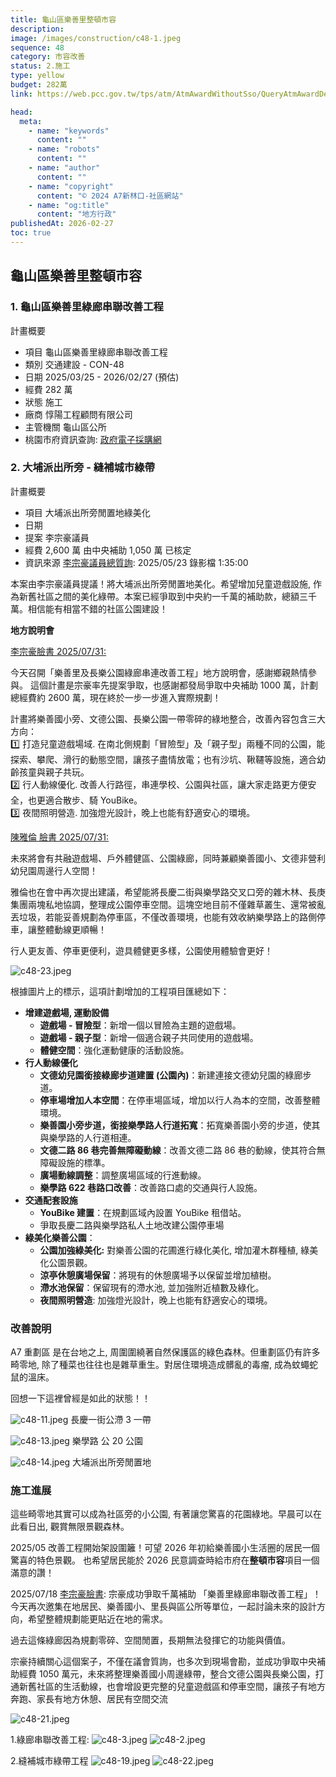 ```yaml
---
title: 龜山區樂善里整頓市容
description:
image: /images/construction/c48-1.jpeg
sequence: 48
category: 市容改善
status: 2.施工
type: yellow
budget: 282萬
link: https://web.pcc.gov.tw/tps/atm/AtmAwardWithoutSso/QueryAtmAwardDetail?pkAtmMain=NzA4Mzg1MDU%3D&fbclid=IwY2xjawKdH5BleHRuA2FlbQIxMABicmlkETF1VE1OV2JpSHlBcGtnc0FvAR4Iypwnv0xWgXCI7APxDv0iKI9FmOD5wSu57Qb95HdUuNNILkz7j7TZfCDqkQ_aem_ejqswEBZsjcZKq45ZYziQQ

head:
  meta:
    - name: "keywords"
      content: ""
    - name: "robots"
      content: ""
    - name: "author"
      content: ""
    - name: "copyright"
      content: "© 2024 A7新林口-社區網站"
    - name: "og:title"
      content: "地方行政"
publishedAt: 2026-02-27
toc: true
---
```


## 龜山區樂善里整頓市容

### 1. 龜山區樂善里綠廊串聯改善工程

計畫概要

- 項目 龜山區樂善里綠廊串聯改善工程
- 類別 交通建設 - CON-48
- 日期 2025/03/25 - 2026/02/27 (預估)
- 經費 282 萬
- 狀態 施工
- 廠商 惇陽工程顧問有限公司
- 主管機關 龜山區公所
- 桃園市府資訊查詢: <a href="https://web.pcc.gov.tw/tps/atm/AtmAwardWithoutSso/QueryAtmAwardDetail?pkAtmMain=NzA4Mzg1MDU%3D&fbclid=IwY2xjawKdH5BleHRuA2FlbQIxMABicmlkETF1VE1OV2JpSHlBcGtnc0FvAR4Iypwnv0xWgXCI7APxDv0iKI9FmOD5wSu57Qb95HdUuNNILkz7j7TZfCDqkQ_aem_ejqswEBZsjcZKq45ZYziQQ">政府電子採購網</a>

### 2. 大埔派出所旁 - 縫補城市綠帶

計畫概要

- 項目 大埔派出所旁閒置地綠美化
- 日期
- 提案 李宗豪議員
- 經費 2,600 萬 由中央補助 1,050 萬 已核定
- 資訊來源 <a href="https://www.tycc.gov.tw/tc/LiveVideo/video_in.aspx?id=1064">李宗豪議員總質詢</a>: 2025/05/23 錄影檔 1:35:00

本案由李宗豪議員提議！將大埔派出所旁閒置地美化。希望增加兒童遊戲設施, 作為新舊社區之間的美化綠帶。本案已經爭取到中央約一千萬的補助款，總額三千萬。相信能有相當不錯的社區公園建設！

**地方說明會**

<a href="https://www.facebook.com/share/p/1AvCHrs7kj/">李宗豪臉書 2025/07/31:</a>

今天召開「樂善里及長樂公園綠廊串連改善工程」地方說明會，感謝鄉親熱情參與。
這個計畫是宗豪率先提案爭取，也感謝都發局爭取中央補助 1000 萬，計劃總經費約 2600 萬，現在終於一步一步進入實際規劃！

計畫將樂善國小旁、文德公園、長樂公園一帶零碎的綠地整合，改善內容包含三大方向：  
1️⃣ 打造兒童遊戲場域.
在南北側規劃「冒險型」及「親子型」兩種不同的公園，能探索、攀爬、滑行的動態空間，讓孩子盡情放電；也有沙坑、鞦韆等設施，適合幼齡孩童與親子共玩。  
2️⃣ 行人動線優化.
改善人行路徑，串連學校、公園與社區，讓大家走路更方便安全，也更適合散步、騎 YouBike。  
3️⃣ 夜間照明營造.
加強燈光設計，晚上也能有舒適安心的環境。

<a href="https://www.facebook.com/share/p/174NEPQyuW/">陳雅倫 臉書 2025/07/31:</a>

未來將會有共融遊戲場、戶外體健區、公園綠廊，同時兼顧樂善國小、文德非營利幼兒園周邊行人空間！

雅倫也在會中再次提出建議，希望能將長慶二街與樂學路交叉口旁的雜木林、長庚集團兩塊私地協調，整理成公園停車空間。這塊空地目前不僅雜草叢生、還常被亂丟垃圾，若能妥善規劃為停車區，不僅改善環境，也能有效收納樂學路上的路側停車，讓整體動線更順暢！

行人更友善、停車更便利，遊具體健更多樣，公園使用體驗會更好！

![c48-23.jpeg](/images/construction/c48-23.jpeg)

根據圖片上的標示，這項計劃增加的工程項目匯總如下：

- **增建遊戲場, 運動設備**
  - **遊戲場 \- 冒險型**：新增一個以冒險為主題的遊戲場。
  - **遊戲場 \- 親子型**：新增一個適合親子共同使用的遊戲場。
  - **體健空間**：強化運動健康的活動設施。
- **行人動線優化**
  - **文德幼兒園銜接綠廊步道建置 (公園內)**：新建連接文德幼兒園的綠廊步道。
  - **停車場增加人本空間**：在停車場區域，增加以行人為本的空間，改善整體環境。
  - **樂善園小旁步道，銜接樂學路人行道拓寬**：拓寬樂善園小旁的步道，使其與樂學路的人行道相連。
  - **文德二路 86 巷完善無障礙動線**：改善文德二路 86 巷的動線，使其符合無障礙設施的標準。
  - **廣場動線調整**：調整廣場區域的行進動線。
  - **樂學路 622 巷路口改善**：改善路口處的交通與行人設施。
- **交通配套設施**
  - **YouBike 建置**：在規劃區域內設置 YouBike 租借站。
  - 爭取長慶二路與樂學路私人土地改建公園停車場
- **綠美化樂善公園**：
  - **公園加強綠美化:** 對樂善公園的花圃進行綠化美化, 增加灌木群種植, 綠美化公園景觀。
  - **涼亭休憩廣場保留**：將現有的休憩廣場予以保留並增加植樹。
  - **滯水池保留**：保留現有的滯水池, 並加強附近植數及綠化。
  - **夜間照明營造**: 加強燈光設計，晚上也能有舒適安心的環境。

### 改善說明

A7 重劃區 是在台地之上, 周圍圍繞著自然保護區的綠色森林。但重劃區仍有許多畸零地, 除了種菜也往往也是雜草重生。對居住環境造成髒亂的毒瘤, 成為蚊蠅蛇鼠的溫床。

回想一下這裡曾經是如此的狀態！！

![c48-11.jpeg](/images/construction/c48-11.jpeg)
長慶一街公滯 3 一帶

![c48-13.jpeg](/images/construction/c48-13.jpeg)
樂學路 公 20 公園

![c48-14.jpeg](/images/construction/c48-14.jpeg)
大埔派出所旁閒置地

### 施工進展

這些畸零地其實可以成為社區旁的小公園, 有著讓您驚喜的花園綠地。早晨可以在此看日出, 觀賞無限景觀森林。

2025/05 改善工程開始架設圍籬！可望 2026 年初給樂善國小生活圈的居民一個驚喜的特色景觀。 也希望居民能於 2026 民意調查時給市府在**整頓市容**項目一個滿意的讚！

2025/07/18 <a href="https://www.facebook.com/share/p/1Ym78wWrd9/">李宗豪臉書</a>:
宗豪成功爭取千萬補助 「樂善里綠廊串聯改善工程」！
今天再次邀集在地居民、樂善國小、里長與區公所等單位，一起討論未來的設計方向，希望整體規劃能更貼近在地的需求。

過去這條綠廊因為規劃零碎、空間閒置，長期無法發揮它的功能與價值。

宗豪持續關心這個案子，不僅在議會質詢，也多次到現場會勘，並成功爭取中央補助經費 1050 萬元，未來將整理樂善國小周邊綠帶，整合文德公園與長樂公園，打通新舊社區的生活動線，也會增設更完整的兒童遊戲區和停車空間，讓孩子有地方奔跑、家長有地方休憩、居民有空間交流

![c48-21.jpeg](/images/construction/c48-21.jpeg)

1.綠廊串聯改善工程:
![c48-3.jpeg](/images/construction/c48-3.jpeg)
![c48-2.jpeg](/images/construction/c48-2.jpeg)

2.縫補城市綠帶工程
![c48-19.jpeg](/images/construction/c48-19.jpeg)
![c48-22.jpeg](/images/construction/c48-22.jpeg)

